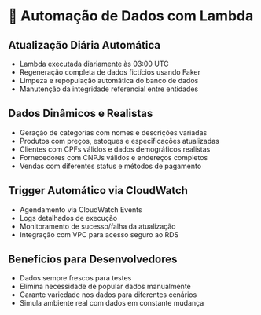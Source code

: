 # 🤖 Automação de Dados com Lambda
## **Atualização Diária Automática**
  - Lambda executada diariamente às 03:00 UTC
  - Regeneração completa de dados fictícios usando Faker
  - Limpeza e repopulação automática do banco de dados
  - Manutenção da integridade referencial entre entidades
  
## **Dados Dinâmicos e Realistas**
  - Geração de categorias com nomes e descrições variadas
  - Produtos com preços, estoques e especificações atualizadas
  - Clientes com CPFs válidos e dados demográficos realistas
  - Fornecedores com CNPJs válidos e endereços completos
  - Vendas com diferentes status e métodos de pagamento
  
## **Trigger Automático via CloudWatch**
  - Agendamento via CloudWatch Events
  - Logs detalhados de execução
  - Monitoramento de sucesso/falha da atualização
  - Integração com VPC para acesso seguro ao RDS
  
## **Benefícios para Desenvolvedores**
  - Dados sempre frescos para testes
  - Elimina necessidade de popular dados manualmente
  - Garante variedade nos dados para diferentes cenários
  - Simula ambiente real com dados em constante mudança
